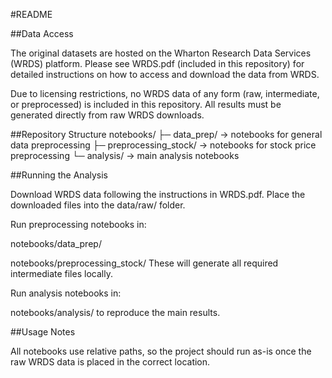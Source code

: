 #README

##Data Access

The original datasets are hosted on the Wharton Research Data Services (WRDS) platform.
Please see WRDS.pdf (included in this repository) for detailed instructions on how to access and download the data from WRDS.

Due to licensing restrictions, no WRDS data of any form (raw, intermediate, or preprocessed) is included in this repository.
All results must be generated directly from raw WRDS downloads.

##Repository Structure
notebooks/
├─ data_prep/            → notebooks for general data preprocessing
├─ preprocessing_stock/  → notebooks for stock price preprocessing
└─ analysis/             → main analysis notebooks


##Running the Analysis

Download WRDS data following the instructions in WRDS.pdf.
Place the downloaded files into the data/raw/ folder.

Run preprocessing notebooks in:

notebooks/data_prep/

notebooks/preprocessing_stock/
These will generate all required intermediate files locally.

Run analysis notebooks in:

notebooks/analysis/
to reproduce the main results.

##Usage Notes

All notebooks use relative paths, so the project should run as-is once the raw WRDS data is placed in the correct location.

